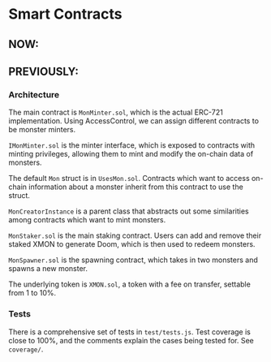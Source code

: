 #  Smart Contracts

## NOW:

## PREVIOUSLY:

### Architecture
The main contract is `MonMinter.sol`, which is the actual ERC-721 implementation. Using AccessControl, we can assign different contracts to be monster minters. 

`IMonMinter.sol` is the minter interface, which is exposed to contracts with minting privileges, allowing them to mint and modify the on-chain data of monsters.

The default `Mon` struct is in `UsesMon.sol`. Contracts which want to access on-chain information about a monster inherit from this contract to use the struct.

`MonCreatorInstance` is a parent class that abstracts out some similarities among contracts which want to mint monsters.

`MonStaker.sol` is the main staking contract. Users can add and remove their staked XMON to generate Doom, which is then used to redeem monsters. 

`MonSpawner.sol` is the spawning contract, which takes in two monsters and spawns a new monster.

The underlying token is `XMON.sol`, a token with a fee on transfer, settable from 1 to 10%.

### Tests
There is a comprehensive set of tests in `test/tests.js`. Test coverage is close to 100%, and the comments explain the cases being tested for. See `coverage/`.
